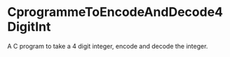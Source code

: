 # CprogrammeToEncodeAndDecode4DigitInt
A C program to take a 4 digit integer, encode and decode the integer. 
